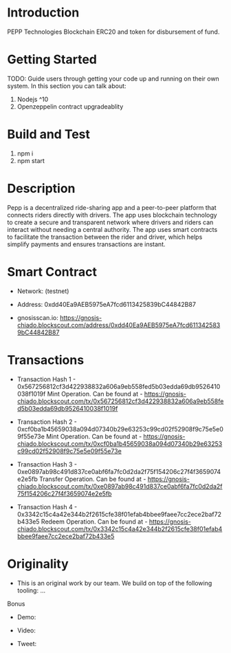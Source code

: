 # Introduction 
PEPP Technologies Blockchain ERC20 and token for disbursement of fund.
# Getting Started
TODO: Guide users through getting your code up and running on their own system. In this section you can talk about:
1.	Nodejs ^10
2.	Openzeppelin contract upgradeablity

# Build and Test
1. npm i
2. npm start 


<Project Title>

 

# Description 
 
Pepp is a decentralized ride-sharing app and a peer-to-peer platform that connects riders directly with drivers. The app uses blockchain technology to create a secure and transparent network where drivers and riders can interact without needing a central authority. The app uses smart contracts to facilitate the transaction between the rider and driver, which helps simplify payments and ensures transactions are instant.

 

# Smart Contract 

 

- Network: (testnet)

- Address: 0xdd40Ea9AEB5975eA7fcd6113425839bC44842B87

- gnosisscan.io: https://gnosis-chiado.blockscout.com/address/0xdd40Ea9AEB5975eA7fcd6113425839bC44842B87

 

# Transactions 
 

- Transaction Hash 1 - 0x567256812cf3d422938832a606a9eb558fed5b03edda69db9526410038f1019f
Mint Operation. Can be found at - https://gnosis-chiado.blockscout.com/tx/0x567256812cf3d422938832a606a9eb558fed5b03edda69db9526410038f1019f

- Transaction Hash 2 - 0xcf0ba1b45659038a094d07340b29e63253c99cd02f52908f9c75e5e09f55e73e
Mint Operation. Can be found at - https://gnosis-chiado.blockscout.com/tx/0xcf0ba1b45659038a094d07340b29e63253c99cd02f52908f9c75e5e09f55e73e

- Transaction Hash 3 - 0xe0897ab98c491d837ce0abf6fa7fc0d2da2f75f154206c27f4f3659074e2e5fb
Transfer Operation. Can be found at - https://gnosis-chiado.blockscout.com/tx/0xe0897ab98c491d837ce0abf6fa7fc0d2da2f75f154206c27f4f3659074e2e5fb
 
- Transaction Hash 4 - 0x3342c15c4a42e344b2f2615cfe38f01efab4bbee9faee7cc2ece2baf72b433e5
Redeem Operation. Can be found at - https://gnosis-chiado.blockscout.com/tx/0x3342c15c4a42e344b2f2615cfe38f01efab4bbee9faee7cc2ece2baf72b433e5


# Originality 
 

- This is an original work by our team. We build on top of the following tooling: ...

 

Bonus

 

- Demo: <Link>

- Video: <Link>

- Tweet: <Link>


